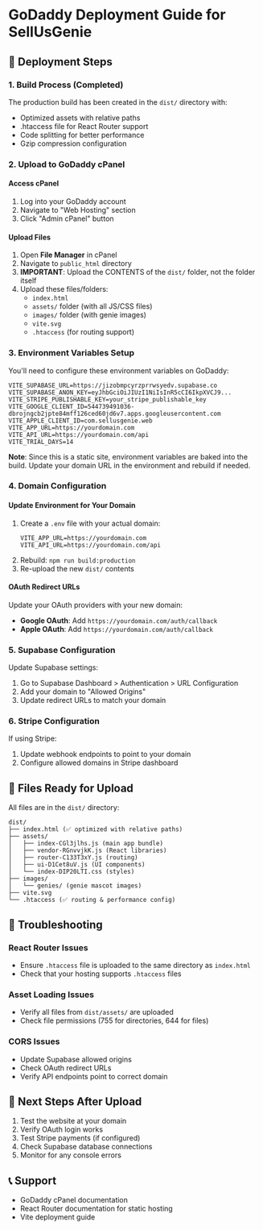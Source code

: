 # GoDaddy Deployment Guide for SellUsGenie

## 🚀 Deployment Steps

### 1. Build Process (Completed)
The production build has been created in the `dist/` directory with:
- Optimized assets with relative paths
- .htaccess file for React Router support
- Code splitting for better performance
- Gzip compression configuration

### 2. Upload to GoDaddy cPanel

#### Access cPanel
1. Log into your GoDaddy account
2. Navigate to "Web Hosting" section
3. Click "Admin cPanel" button

#### Upload Files
1. Open **File Manager** in cPanel
2. Navigate to `public_html` directory
3. **IMPORTANT**: Upload the CONTENTS of the `dist/` folder, not the folder itself
4. Upload these files/folders:
   - `index.html`
   - `assets/` folder (with all JS/CSS files)
   - `images/` folder (with genie images)
   - `vite.svg`
   - `.htaccess` (for routing support)

### 3. Environment Variables Setup

You'll need to configure these environment variables on GoDaddy:

```
VITE_SUPABASE_URL=https://jizobmpcyrzprrwsyedv.supabase.co
VITE_SUPABASE_ANON_KEY=eyJhbGciOiJIUzI1NiIsInR5cCI6IkpXVCJ9...
VITE_STRIPE_PUBLISHABLE_KEY=your_stripe_publishable_key
VITE_GOOGLE_CLIENT_ID=544739491036-dbrojngcb2jpte84mff126ced60jd6v7.apps.googleusercontent.com
VITE_APPLE_CLIENT_ID=com.sellusgenie.web
VITE_APP_URL=https://yourdomain.com
VITE_API_URL=https://yourdomain.com/api
VITE_TRIAL_DAYS=14
```

**Note**: Since this is a static site, environment variables are baked into the build. Update your domain URL in the environment and rebuild if needed.

### 4. Domain Configuration

#### Update Environment for Your Domain
1. Create a `.env` file with your actual domain:
   ```
   VITE_APP_URL=https://yourdomain.com
   VITE_API_URL=https://yourdomain.com/api
   ```
2. Rebuild: `npm run build:production`
3. Re-upload the new `dist/` contents

#### OAuth Redirect URLs
Update your OAuth providers with your new domain:
- **Google OAuth**: Add `https://yourdomain.com/auth/callback`
- **Apple OAuth**: Add `https://yourdomain.com/auth/callback`

### 5. Supabase Configuration

Update Supabase settings:
1. Go to Supabase Dashboard > Authentication > URL Configuration
2. Add your domain to "Allowed Origins"
3. Update redirect URLs to match your domain

### 6. Stripe Configuration

If using Stripe:
1. Update webhook endpoints to point to your domain
2. Configure allowed domains in Stripe dashboard

## 📁 Files Ready for Upload

All files are in the `dist/` directory:
```
dist/
├── index.html (✅ optimized with relative paths)
├── assets/
│   ├── index-CGl3jlhs.js (main app bundle)
│   ├── vendor-RGnvvjkK.js (React libraries)
│   ├── router-C133T3xY.js (routing)
│   ├── ui-D1Cet8uV.js (UI components)
│   └── index-DIP20LTI.css (styles)
├── images/
│   └── genies/ (genie mascot images)
├── vite.svg
└── .htaccess (✅ routing & performance config)
```

## 🔧 Troubleshooting

### React Router Issues
- Ensure `.htaccess` file is uploaded to the same directory as `index.html`
- Check that your hosting supports `.htaccess` files

### Asset Loading Issues
- Verify all files from `dist/assets/` are uploaded
- Check file permissions (755 for directories, 644 for files)

### CORS Issues
- Update Supabase allowed origins
- Check OAuth redirect URLs
- Verify API endpoints point to correct domain

## 🎯 Next Steps After Upload

1. Test the website at your domain
2. Verify OAuth login works
3. Test Stripe payments (if configured)
4. Check Supabase database connections
5. Monitor for any console errors

## 📞 Support

- GoDaddy cPanel documentation
- React Router documentation for static hosting
- Vite deployment guide
